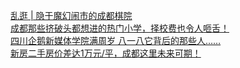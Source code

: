   
[乱逛 | 隐于魔幻闹市的成都棋院](http://www.dianyue.me/archives/697/mnyv75bw86m1n0oh/)  
[成都那些挤破头都想进的热门小学，择校费也令人咂舌！](http://www.dianyue.me/archives/869/2fyaeuqpxbcf2tbx/)  
[四川企鹅新媒体学院满周岁 八一八它背后的那些人……](http://www.dianyue.me/archives/177/sfprfgqtpey5jg80/)  
[新房二手房价差达1万元/平，成都这里未来可期！](http://www.dianyue.me/archives/372/htg2mm28796nd10w/)